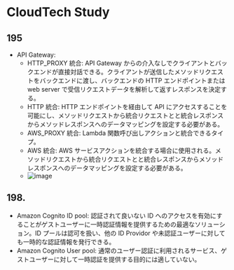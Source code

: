 # CloudTech Study

## 195

- API Gateway:
  - HTTP_PROXY 統合: API Gateway からの介入なしでクライアントとバックエンドが直接対話できる。クライアントが送信したメソッドリクエストをバックエンドに渡し、バックエンドの HTTP エンドポイントまたは web server で受信リクエストデータを解析して返すレスポンスを決定する。
  - HTTP 統合: HTTP エンドポイントを経由して API にアクセスすることを可能にし、メソッドリクエストから統合リクエストとと統合レスポンスからメソッドレスポンスへのデータマッピングを設定する必要がある。
  - AWS_PROXY 統合: Lambda 関数呼び出しアクションと統合できるタイプ。
  - AWS 統合: AWS サービスアクションを統合する場合に使用される。メソッドリクエストから統合リクエストとと統合レスポンスからメソッドレスポンスへのデータマッピングを設定する必要がある。
  - ![image](https://github.com/yoshikikasama/network-and-server/assets/61643054/360d3c82-6f49-481c-b7d4-35656d2cbec1)

## 198.

- Amazon Cognito ID pool: 認証されて良いない ID へのアクセスを有効にすることがゲストユーザーに一時認証情報を提供するための最適なソリューション。ID プールは認可を扱い、他の ID Providor や未認証ユーザーに対しても一時的な認証情報を発行できる。
- Amazon Cognito User pool: 通常のユーザー認証に利用されるサービス、ゲストユーザーに対して一時認証を提供する目的には適していない。
